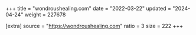 +++
title = "wondroushealing.com"
date = "2022-03-22"
updated = "2024-04-24"
weight = 227678

[extra]
source = "https://wondroushealing.com"
ratio = 3
size = 222
+++
